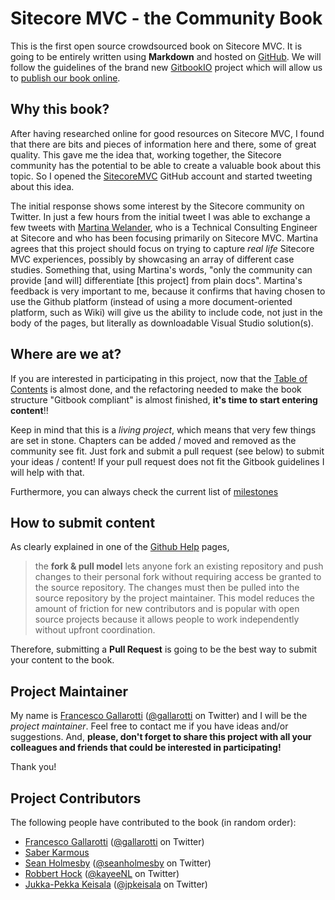 # Sitecore MVC - the Community Book

This is the first open source crowdsourced book on Sitecore MVC. It is going to be entirely written using **Markdown** and hosted on [GitHub](https://github.com/SitecoreMVC/theBook). We will follow the guidelines of the brand new [GitbookIO](https://github.com/GitbookIO/gitbook) project which will allow us to [publish our book online](https://www.gitbook.io/book/gallarotti/Sitecore-MVC-the-Community-Book).

## Why this book?

After having researched online for good resources on Sitecore MVC, I found that there are bits and pieces of information here and there, some of great quality. This gave me the idea that, working together, the Sitecore community has the potential to be able to create a valuable book about this topic. So I opened the [SitecoreMVC](https://github.com/SitecoreMVC) GitHub account and started tweeting about this idea.

The initial response shows some interest by the Sitecore community on Twitter. In just a few hours from the initial tweet I was able to exchange a few tweets with [Martina Welander](https://twitter.com/mhwelander), who is a Technical Consulting Engineer at Sitecore and who has been focusing primarily on Sitecore MVC. Martina agrees that this project should focus on trying to capture *real life* Sitecore MVC experiences, possibly by showcasing an array of different case studies. Something that, using Martina's words, "only the community can provide [and will] differentiate [this project] from plain docs". Martina's feedback is very important to me, because it confirms that having chosen to use the Github platform (instead of using a more document-oriented platform, such as Wiki) will give us the ability to include code, not just in the body of the pages, but literally as downloadable Visual Studio solution(s).

## Where are we at? 

If you are interested in participating in this project, now that the [Table of Contents](https://github.com/SitecoreMVC/theBook/blob/master/table-of-content.md) is almost done, and the refactoring needed to make the book structure "Gitbook compliant" is almost finished, **it's time to start entering content**!! 

Keep in mind that this is a *living project*, which means that very few things are set in stone. Chapters can be added / moved and removed as the community see fit. Just fork and submit a pull request (see below) to submit your ideas / content! If your pull request does not fit the Gitbook guidelines I will help with that.

Furthermore, you can always check the current list of [milestones](https://github.com/SitecoreMVC/theBook/issues/milestones)

## How to submit content

As clearly explained in one of the [Github Help](https://help.github.com/articles/using-pull-requests) pages,

> the **fork & pull model** lets anyone fork an existing repository and push changes to their personal fork without requiring access be granted to the source repository. The changes must then be pulled into the source repository by the project maintainer. This model reduces the amount of friction for new contributors and is popular with open source projects because it allows people to work independently without upfront coordination.

Therefore, submitting a **Pull Request** is going to be the best way to submit your content to the book.

## Project Maintainer

My name is [Francesco Gallarotti](https://github.com/gallarotti) ([@gallarotti](https://www.twitter.com/gallarotti) on Twitter) and I will be the *project maintainer*. Feel free to contact me if you have ideas and/or suggestions. And, **please, don't forget to share this project with all your colleagues and friends that could be interested in participating!**

Thank you!

## Project Contributors
The following people have contributed to the book (in random order):

- [Francesco Gallarotti](https://github.com/gallarotti) ([@gallarotti](https://www.twitter.com/gallarotti) on Twitter)
- [Saber Karmous](https://github.com/saberone)
- [Sean Holmesby](https://github.com/SaintSkeeta) ([@seanholmesby](https://twitter.com/seanholmesby) on Twitter)
- [Robbert Hock](https://github.com/KayeeNL) ([@kayeeNL](https://twitter.com/kayeeNL) on Twitter)
- [Jukka-Pekka Keisala](https://github.com/jpkeisala) ([@jpkeisala](https://twitter.com/jpkeisala) on Twitter)

